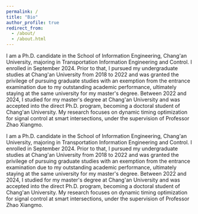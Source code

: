 ```yaml
---
permalink: /
title: "Bio"
author_profile: true
redirect_from: 
  - /about/
  - /about.html
---
```


I am a Ph.D. candidate in the School of Information Engineering, Chang'an University, majoring in Transportation Information Engineering and Control. I enrolled in September 2024. Prior to that, I pursued my undergraduate studies at Chang'an University from 2018 to 2022 and was granted the privilege of pursuing graduate studies with an exemption from the entrance examination due to my outstanding academic performance, ultimately staying at the same university for my master's degree. Between 2022 and 2024, I studied for my master's degree at Chang'an University and was accepted into the direct Ph.D. program, becoming a doctoral student of Chang'an University. My research focuses on dynamic timing optimization for signal control at smart intersections, under the supervision of Professor Zhao Xiangmo.

I am a Ph.D. candidate in the School of Information Engineering, Chang'an University, majoring in Transportation Information Engineering and Control. I enrolled in September 2024. Prior to that, I pursued my undergraduate studies at Chang'an University from 2018 to 2022 and was granted the privilege of pursuing graduate studies with an exemption from the entrance examination due to my outstanding academic performance, ultimately staying at the same university for my master's degree. Between 2022 and 2024, I studied for my master's degree at Chang'an University and was accepted into the direct Ph.D. program, becoming a doctoral student of Chang'an University. My research focuses on dynamic timing optimization for signal control at smart intersections, under the supervision of Professor Zhao Xiangmo.
